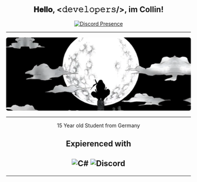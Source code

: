 <div align="center">
<h2> 𝐇𝐞𝐥𝐥𝐨, <𝚍𝚎𝚟𝚎𝚕𝚘𝚙𝚎𝚛𝚜/>, im Collin!</h2>

</div>

<div align="center" width="50">

[![Discord Presence](https://lanyard.cnrad.dev/api/749233228996673536)](https://discord.com/users/749233228996673536)
      <hr>
<div align="center" width="50">
<p> <img src="https://raw.githubusercontent.com/CollinFernandes/CollinFernandes/main/Assets/Banner.png"/> </p>
     <hr>
<p>15 Year old Student from Germany<p>
<h2>Expierenced with<h2>
<img alt="C#" src="https://img.shields.io/badge/c%23-%23239120.svg?&style=for-the-badge&logo=c-sharp&logoColor=white"/>
<img alt="Discord" src="https://img.shields.io/static/v1?style=for-the-badge&message=%E3%81%93%E3%81%A1%E3%81%A8%E3%81%AB%E3%81%9D%234411&color=5865F2&logo=Discord&logoColor=FFFFFF&label="/>
  

  <hr>

